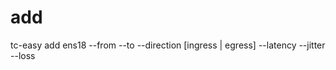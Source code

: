 

# add
tc-easy add ens18
  --from
  --to
  --direction [ingress | egress]
  --latency
  --jitter
  --loss
